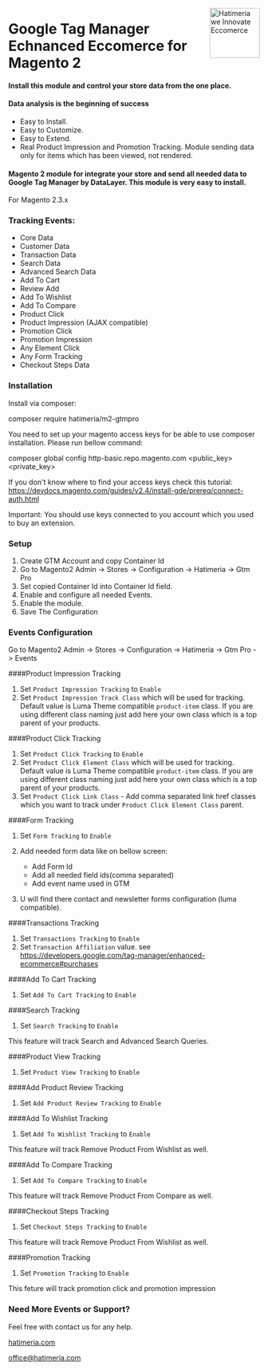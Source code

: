<a href="http://www.hatimeria.com" title="Hatimeria" ><img src="https://www.hatimeria.com/static/3ec1f16ae64e3d9c5da6315bb43e8509/b284c/logo.png" width="100" align="right" alt="Hatimeria we Innovate Eccomerce" /></a>

# Google Tag Manager Echnanced Eccomerce for Magento 2

#### Install this module and control your store data from the one place.

#### Data analysis is the beginning of success

- Easy to Install.
- Easy to Customize.
- Easy to Extend.
- Real Product Impression and Promotion Tracking. Module sending data only for items which has been viewed, not rendered.


#### Magento 2 module for integrate your store and send all needed data to Google Tag Manager by DataLayer. This module is very easy to install.

For Magento 2.3.x

### Tracking Events:

- Core Data
- Customer Data
- Transaction Data
- Search Data
- Advanced Search Data
- Add To Cart
- Review Add
- Add To Wishlist
- Add To Compare
- Product Click
- Product Impression (AJAX compatible)
- Promotion Click
- Promotion Impression
- Any Element Click
- Any Form Tracking
- Checkout Steps Data

### Installation

Install via composer:

composer require hatimeria/m2-gtmpro

You need to set up your magento access keys for be able to use composer installation.
Please run bellow command: 

composer global config http-basic.repo.magento.com <public_key> <private_key>

If you don't know where to find your access keys check this tutorial:
https://devdocs.magento.com/guides/v2.4/install-gde/prereq/connect-auth.html

Important:
You should use keys connected to you account which you used to buy an extension.

### Setup

1. Create GTM Account and copy Container Id
2. Go to Magento2 Admin -> Stores -> Configuration -> Hatimeria -> Gtm Pro
3. Set copied Container Id into Container Id field.
4. Enable and configure all needed Events.
5. Enable the module.
6. Save The Configuration

### Events Configuration

Go to Magento2 Admin -> Stores -> Configuration -> Hatimeria -> Gtm Pro -> Events

####Product Impression Tracking

1. Set `Product Impression Tracking` to `Enable`
2. Set `Product Impression Track Class` which will be used for tracking. Default value is Luma Theme compatible `product-item` class.
If you are using different class naming just add here your own class which is a top parent of your products.

####Product Click Tracking

1. Set `Product Click Tracking` to `Enable`
2. Set `Product Click Element Class` which will be used for tracking. Default value is Luma Theme compatible `product-item` class.
If you are using different class naming just add here your own class which is a top parent of your products.
3. Set `Product Click Link Class` - Add comma separated link href classes which you want to track under `Product Click Element Class` parent.

####Form Tracking
1. Set `Form Tracking` to `Enable`
2. Add needed form data like on bellow screen:
   <image add>
   
   - Add Form Id
   - Add all needed field ids(comma separated)
   - Add event name used in GTM
   
3. U will find there contact and newsletter forms configuration (luma compatible). 

####Transactions Tracking 
1. Set `Transactions Tracking` to `Enable`
2. Set `Transaction Affiliation` value. see 
<a href="http://www.hatimeria.com/#" title="Gtm Transaction">https://developers.google.com/tag-manager/enhanced-ecommerce#purchases</a>

####Add To Cart Tracking
1. Set `Add To Cart Tracking` to `Enable`

####Search Tracking
1. Set `Search Tracking` to `Enable`

This feature will track Search and Advanced Search Queries.

####Product View Tracking
1. Set `Product View Tracking` to `Enable`

####Add Product Review Tracking
1. Set `Add Product Review Tracking` to `Enable`

####Add To Wishlist Tracking
1. Set `Add To Wishlist Tracking` to `Enable`

This feature will track Remove Product From Wishlist as well.

####Add To Compare Tracking
1. Set `Add To Compare Tracking` to `Enable`

This feature will track Remove Product From Compare as well.

####Checkout Steps Tracking
1. Set `Checkout Steps Tracking` to `Enable`

This feature will track Remove Product From Wishlist as well.

####Promotion Tracking
1. Set `Promotion Tracking` to `Enable`

This feture will track promotion click and promotion impression
### Need More Events or Support?
Feel free with contact us for any help.

<a href="http://www.hatimeria.com/" title="Hatimeria">hatimeria.com</a>

[office@hatimeria.com](mailto:office@hatimeria.com)
